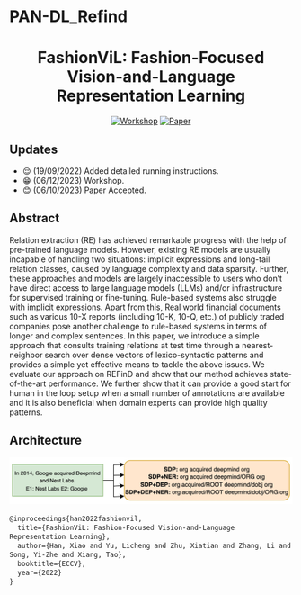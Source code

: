 # PAN-DL_Refind

<div align="center">

# FashionViL: Fashion-Focused Vision-and-Language Representation Learning


[![Workshop](https://img.shields.io/badge/PAN_DL-2023-blue)](https://pan-dl.github.io/2023/about)
[![Paper](https://img.shields.io/badge/paper-pdf-red)](https://arxiv.org/abs/2207.08150)

</div>

## Updates

- :relieved: (19/09/2022) Added detailed running instructions.
- :grin: (06/12/2023) Workshop.
- :blush: (06/10/2023) Paper Accepted.

## Abstract

Relation extraction (RE) has achieved remarkable progress with the help of pre-trained language models. However, existing RE models are usually incapable of handling two situations: implicit expressions and long-tail relation classes, caused by language complexity and data sparsity. Further, these approaches and models are largely inaccessible to users who don’t have direct access to large language models (LLMs) and/or infrastructure for supervised training or fine-tuning. Rule-based systems also struggle with implicit expressions. Apart from this, Real world financial documents such as various 10-X reports (including 10-K, 10-Q, etc.) of publicly traded companies pose another challenge to rule-based systems in terms of longer and complex sentences. In this paper, we introduce a simple approach that consults training relations at test time through a nearest-neighbor search over dense vectors of lexico-syntactic patterns and provides a simple yet effective means to tackle the above issues. We evaluate our approach on REFinD and show that our method achieves state-of-the-art performance. We further show that it can provide a good start for human in the loop setup when a small number of annotations are available and it is also beneficial when domain experts can provide high quality patterns.

## Architecture

![](pattern.jpg)


```
@inproceedings{han2022fashionvil,
  title={FashionViL: Fashion-Focused Vision-and-Language Representation Learning},
  author={Han, Xiao and Yu, Licheng and Zhu, Xiatian and Zhang, Li and Song, Yi-Zhe and Xiang, Tao},
  booktitle={ECCV},
  year={2022}
}
```
